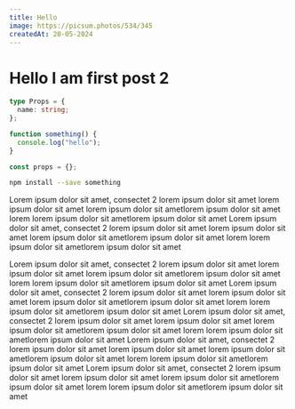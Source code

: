 ```yaml
---
title: Hello
image: https://picsum.photos/534/345
createdAt: 20-05-2024
---
```


# Hello I am first post 2

```typescript
type Props = {
  name: string;
};

function something() {
  console.log("hello");
}
```

```javascript
const props = {};
```

```bash
npm install --save something
```

Lorem ipsum dolor sit amet, consectet 2 lorem ipsum dolor sit amet lorem ipsum dolor sit amet lorem ipsum dolor sit ametlorem ipsum dolor sit amet lorem lorem ipsum dolor sit ametlorem ipsum dolor sit amet
Lorem ipsum dolor sit amet, consectet 2 lorem ipsum dolor sit amet lorem ipsum dolor sit amet lorem ipsum dolor sit ametlorem ipsum dolor sit amet lorem lorem ipsum dolor sit ametlorem ipsum dolor sit amet

Lorem ipsum dolor sit amet, consectet 2 lorem ipsum dolor sit amet lorem ipsum dolor sit amet lorem ipsum dolor sit ametlorem ipsum dolor sit amet lorem lorem ipsum dolor sit ametlorem ipsum dolor sit amet
Lorem ipsum dolor sit amet, consectet 2 lorem ipsum dolor sit amet lorem ipsum dolor sit amet lorem ipsum dolor sit ametlorem ipsum dolor sit amet lorem lorem ipsum dolor sit ametlorem ipsum dolor sit amet
Lorem ipsum dolor sit amet, consectet 2 lorem ipsum dolor sit amet lorem ipsum dolor sit amet lorem ipsum dolor sit ametlorem ipsum dolor sit amet lorem lorem ipsum dolor sit ametlorem ipsum dolor sit amet
Lorem ipsum dolor sit amet, consectet 2 lorem ipsum dolor sit amet lorem ipsum dolor sit amet lorem ipsum dolor sit ametlorem ipsum dolor sit amet lorem lorem ipsum dolor sit ametlorem ipsum dolor sit amet
Lorem ipsum dolor sit amet, consectet 2 lorem ipsum dolor sit amet lorem ipsum dolor sit amet lorem ipsum dolor sit ametlorem ipsum dolor sit amet lorem lorem ipsum dolor sit ametlorem ipsum dolor sit amet
